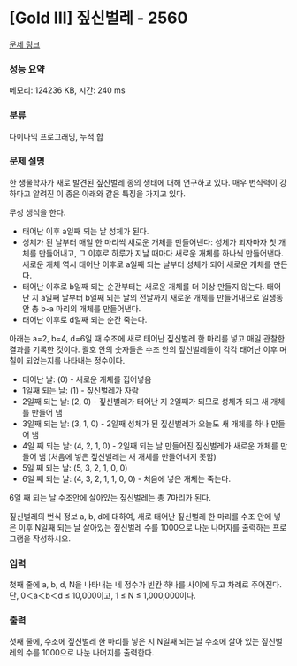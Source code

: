 # [Gold III] 짚신벌레 - 2560 

[문제 링크](https://www.acmicpc.net/problem/2560) 

### 성능 요약

메모리: 124236 KB, 시간: 240 ms

### 분류

다이나믹 프로그래밍, 누적 합

### 문제 설명

<p>한 생물학자가 새로 발견된 짚신벌레 종의 생태에 대해 연구하고 있다. 매우 번식력이 강하다고 알려진 이 종은 아래와 같은 특징을 가지고 있다.</p>

<p>무성 생식을 한다.</p>

<ul>
	<li>태어난 이후 a일째 되는 날 성체가 된다.</li>
	<li>성체가 된 날부터 매일 한 마리씩 새로운 개체를 만들어낸다: 성체가 되자마자 첫 개체를 만들어내고, 그 이후로 하루가 지날 때마다 새로운 개체를 하나씩 만들어낸다. 새로운 개체 역시 태어난 이후로 a일째 되는 날부터 성체가 되어 새로운 개체를 만든다.</li>
	<li>태어난 이후로 b일째 되는 순간부터는 새로운 개체를 더 이상 만들지 않는다. 태어난 지 a일째 날부터 b일째 되는 날의 전날까지 새로운 개체를 만들어내므로 일생동안 총 b-a 마리의 개체를 만들어낸다.</li>
	<li>태어난 이후로 d일째 되는 순간 죽는다.</li>
</ul>

<p>아래는 a=2, b=4, d=6일 때 수조에 새로 태어난 짚신벌레 한 마리를 넣고 매일 관찰한 결과를 기록한 것이다. 괄호 안의 숫자들은 수조 안의 짚신벌레들이 각각 태어난 이후 며칠이 되었는지를 나타내는 정수이다.</p>

<ul>
	<li>태어난 날: (0) - 새로운 개체를 집어넣음</li>
	<li>1일째 되는 날: (1) - 짚신벌레가 자람</li>
	<li>2일째 되는 날: (2, 0) - 짚신벌레가 태어난 지 2일째가 되므로 성체가 되고 새 개체를 만들어 냄</li>
	<li>3일째 되는 날: (3, 1, 0) - 2일째 성체가 된 짚신벌레가 오늘도 새 개체를 하나 만들어 냄</li>
	<li>4일 째 되는 날: (4, 2, 1, 0) - 2일째 되는 날 만들어진 짚신벌레가 새로운 개체를 만들어 냄 (처음에 넣은 짚신벌레는 새 개체를 만들어내지 못함)</li>
	<li>5일 째 되는 날: (5, 3, 2, 1, 0, 0)</li>
	<li>6일 째 되는 날: (4, 3, 2, 1, 1, 0, 0) - 처음에 넣은 개체는 죽는다.</li>
</ul>

<p>6일 째 되는 날 수조안에 살아있는 짚신벌레는 총 7마리가 된다.</p>

<p>짚신벌레의 번식 정보 a, b, d에 대하여, 새로 태어난 짚신벌레 한 마리를 수조 안에 넣은 이후 N일째 되는 날 살아있는 짚신벌레 수를 1000으로 나눈 나머지를 출력하는 프로그램을 작성하시오.</p>

### 입력 

 <p>첫째 줄에 a, b, d, N을 나타내는 네 정수가 빈칸 하나를 사이에 두고 차례로 주어진다. 단, 0＜a＜b＜d ≤ 10,000이고, 1 ≤ N ≤ 1,000,000이다.</p>

### 출력 

 <p>첫째 줄에, 수조에 짚신벌레 한 마리를 넣은 지 N일째 되는 날 수조에 살아 있는 짚신벌레의 수를 1000으로 나눈 나머지를 출력한다.</p>

